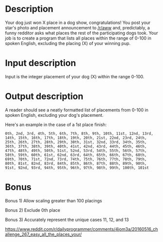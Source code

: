 # Description

Your dog just won X place in a dog show, congratulations! You post your star's photo and placement announcement to [/r/aww](https://www.reddit.com/r/aww) and, predictably, a funny redditor asks what places the rest of the participating dogs took. Your job is to create a program that lists all places within the range of 0-100 in spoken English, excluding the placing (X) of your winning pup. 

# Input description

Input is the integer placement of your dog (X) within the range 0-100.

# Output description

A reader should see a neatly formatted list of placements from 0-100 in spoken English, excluding your dog's placement. 

Here's an example in the case of a 1st place finish: 

    0th, 2nd, 3rd, 4th, 5th, 6th, 7th, 8th, 9th, 10th, 11st, 12nd, 13rd, 14th, 15th, 16th, 17th, 18th, 19th, 20th, 21st, 22nd, 23rd, 24th, 25th, 26th, 27th, 28th, 29th, 30th, 31st, 32nd, 33rd, 34th, 35th, 36th, 37th, 38th, 39th, 40th, 41st, 42nd, 43rd, 44th, 45th, 46th, 47th, 48th, 49th, 50th, 51st, 52nd, 53rd, 54th, 55th, 56th, 57th, 58th, 59th, 60th, 61st, 62nd, 63rd, 64th, 65th, 66th, 67th, 68th, 69th, 70th, 71st, 72nd, 73rd, 74th, 75th, 76th, 77th, 78th, 79th, 80th, 81st, 82nd, 83rd, 84th, 85th, 86th, 87th, 88th, 89th, 90th, 91st, 92nd, 93rd, 94th, 95th, 96th, 97th, 98th, 99th, 100th, 101st

# Bonus

Bonus 1) Allow scaling greater than 100 placings

Bonus 2) Exclude 0th place

Bonus 3) Accurately represent the unique cases 11, 12, and 13

https://www.reddit.com/r/dailyprogrammer/comments/4jom3a/20160516_challenge_267_easy_all_the_places_your/
